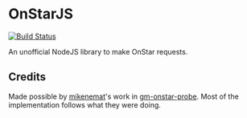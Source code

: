 # OnStarJS
[![Build Status](https://travis-ci.org/samrum/OnStarJS.svg?branch=master)](https://travis-ci.org/samrum/OnStarJS)

An unofficial NodeJS library to make OnStar requests.

## Credits
Made possible by [mikenemat](https://github.com/mikenemat/)'s work in [gm-onstar-probe](https://github.com/mikenemat/gm-onstar-probe). Most of the implementation follows what they were doing.
